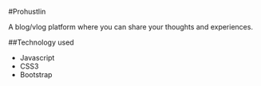 #Prohustlin

<p>A blog/vlog platform where you can share your thoughts and experiences.</p>

##Technology used
- Javascript
- CSS3
- Bootstrap
